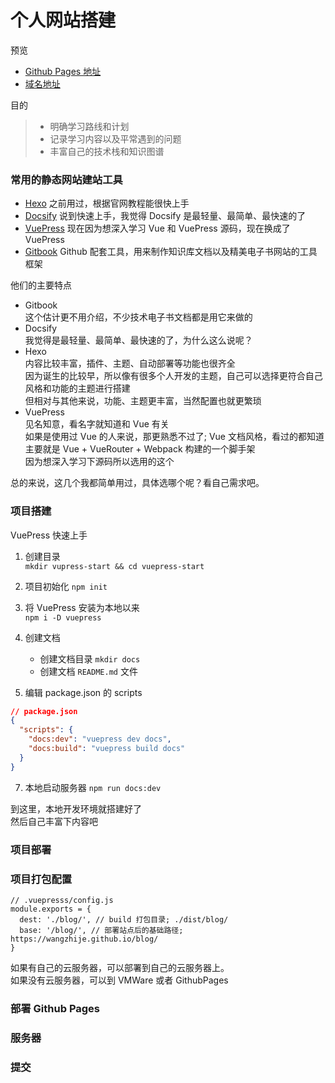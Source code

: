 # 个人网站搭建

预览

- [Github Pages 地址](https://wangzhije.github.io/blog/)
- [域名地址](http://wangzhijie.top/blog/)

目的

> - 明确学习路线和计划
> - 记录学习内容以及平常遇到的问题
> - 丰富自己的技术栈和知识图谱

### 常用的静态网站建站工具

- <a href="https://hexo.io/zh-cn/" target="_blank">Hexo</a> 之前用过，根据官网教程能很快上手
- <a href="https://docsify.js.org/" target="_blank">Docsify</a> 说到快速上手，我觉得 Docsify 是最轻量、最简单、最快速的了
- <a href="https://vuepress.vuejs.org/zh/" target="_blank">VuePress</a> 现在因为想深入学习 Vue 和 VuePress 源码，现在换成了 VuePress
- <a href="https://github.com/GitbookIO/gitbook" target="_blank">Gitbook</a> Github 配套工具，用来制作知识库文档以及精美电子书网站的工具框架

他们的主要特点

- Gitbook  
  这个估计更不用介绍，不少技术电子书文档都是用它来做的
- Docsify  
  我觉得是最轻量、最简单、最快速的了，为什么这么说呢？
- Hexo  
  内容比较丰富，插件、主题、自动部署等功能也很齐全  
  因为诞生的比较早，所以像有很多个人开发的主题，自己可以选择更符合自己风格和功能的主题进行搭建  
  但相对与其他来说，功能、主题更丰富，当然配置也就更繁琐
- VuePress  
  见名知意，看名字就知道和 Vue 有关  
  如果是使用过 Vue 的人来说，那更熟悉不过了; Vue 文档风格，看过的都知道  
  主要就是 Vue + VueRouter + Webpack 构建的一个脚手架  
  因为想深入学习下源码所以选用的这个

总的来说，这几个我都简单用过，具体选哪个呢？看自己需求吧。

### 项目搭建

VuePress 快速上手

1. 创建目录  
   `mkdir vupress-start && cd vuepress-start`
2. 项目初始化
   `npm init`
3. 将 VuePress 安装为本地以来  
   `npm i -D vuepress`
4. 创建文档

   - 创建文档目录 `mkdir docs`
   - 创建文档 `README.md` 文件

5. 编辑 package.json 的 scripts

```json
// package.json
{
  "scripts": {
    "docs:dev": "vuepress dev docs",
    "docs:build": "vuepress build docs"
  }
}
```

7. 本地启动服务器 `npm run docs:dev`

到这里，本地开发环境就搭建好了  
然后自己丰富下内容吧

### 项目部署

### 项目打包配置

```JS
// .vuepresss/config.js
module.exports = {
  dest: './blog/', // build 打包目录; ./dist/blog/
  base: '/blog/', // 部署站点后的基础路径; https://wangzhije.github.io/blog/
}
```

如果有自己的云服务器，可以部署到自己的云服务器上。  
如果没有云服务器，可以到 VMWare 或者 GithubPages

### 部署 Github Pages

### 服务器


### 提交

